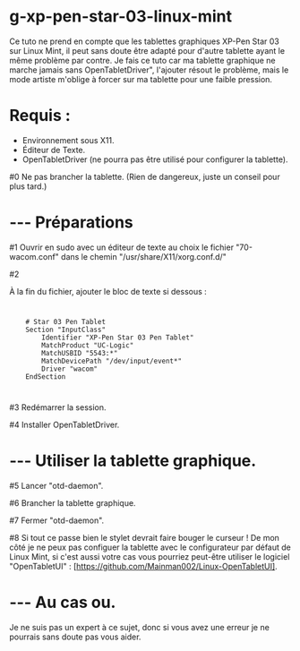 # g-xp-pen-star-03-linux-mint

Ce tuto ne prend en compte que les tablettes graphiques XP-Pen Star 03 sur Linux Mint, il peut sans doute être adapté pour d'autre tablette ayant le même problème par contre. Je fais ce tuto car ma tablette graphique ne marche jamais sans OpenTabletDriver", l'ajouter résout le problème, mais le mode artiste m'oblige à forcer sur ma tablette pour une faible pression.

# Requis :
- Environnement sous X11.
- Éditeur de Texte.
- OpenTabletDriver (ne pourra pas être utilisé pour configurer la tablette).


#0
    Ne pas brancher la tablette. (Rien de dangereux, juste un conseil pour plus tard.)

# --- Préparations

#1
    Ouvrir en sudo avec un éditeur de texte au choix le fichier "70-wacom.conf" dans le chemin "/usr/share/X11/xorg.conf.d/"

#2

 À la fin du fichier, ajouter le bloc de texte si dessous :
#	

	    # Star 03 Pen Tablet
	    Section "InputClass"
		    Identifier "XP-Pen Star 03 Pen Tablet"
	    	MatchProduct "UC-Logic"
	        MatchUSBID "5543:*"
	    	MatchDevicePath "/dev/input/event*"
	        Driver "wacom"
	    EndSection
#
#3
    Redémarrer la session.

#4
    Installer OpenTabletDriver.

# --- Utiliser la tablette graphique.

#5
    Lancer "otd-daemon".

#6
    Brancher la tablette graphique.

#7
    Fermer "otd-daemon".

#8
    Si tout ce passe bien le stylet devrait faire bouger le curseur ! 
    De mon côté je ne peux pas configuer la tablette avec le configurateur par défaut de Linux Mint, si c'est aussi votre cas vous pourriez peut-être utiliser le logiciel "OpenTabletUI" : [https://github.com/Mainman002/Linux-OpenTabletUI].

# --- Au cas ou.

 Je ne suis pas un expert à ce sujet, donc si vous avez une erreur je ne pourrais sans doute pas vous aider.
